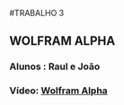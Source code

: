 #TRABALHO 3
## WOLFRAM ALPHA
### Alunos : Raul e João
### Vídeo: [Wolfram Alpha](https://www.youtube.com/watch?v=sep9Wb8Pw8c)
